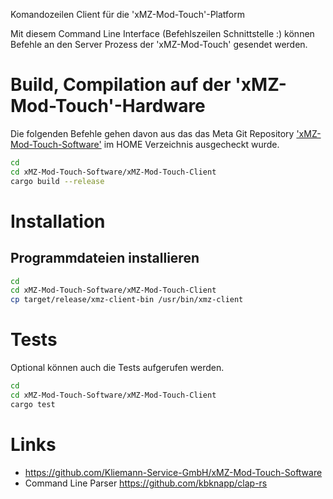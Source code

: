 Komandozeilen Client für die 'xMZ-Mod-Touch'-Platform

Mit diesem Command Line Interface (Befehlszeilen Schnittstelle :) können Befehle
an den Server Prozess der 'xMZ-Mod-Touch' gesendet werden.

# Build, Compilation auf der 'xMZ-Mod-Touch'-Hardware
Die folgenden Befehle gehen davon aus das das Meta Git Repository
['xMZ-Mod-Touch-Software'][1] im HOME Verzeichnis ausgecheckt wurde.

```bash
cd
cd xMZ-Mod-Touch-Software/xMZ-Mod-Touch-Client
cargo build --release
```

# Installation
## Programmdateien installieren

```bash
cd
cd xMZ-Mod-Touch-Software/xMZ-Mod-Touch-Client
cp target/release/xmz-client-bin /usr/bin/xmz-client
```

# Tests

Optional können auch die Tests aufgerufen werden.

```bash
cd
cd xMZ-Mod-Touch-Software/xMZ-Mod-Touch-Client
cargo test
```

# Links

* https://github.com/Kliemann-Service-GmbH/xMZ-Mod-Touch-Software
* Command Line Parser https://github.com/kbknapp/clap-rs

[1]: https://github.com/Kliemann-Service-GmbH/xMZ-Mod-Touch-Software
